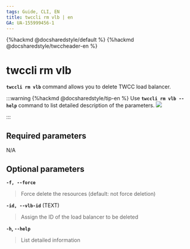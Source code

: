 ```yaml
---
tags: Guide, CLI, EN
title: twccli rm vlb | en
GA: UA-155999456-1
---
```


{%hackmd @docsharedstyle/default %}
{%hackmd @docsharedstyle/twccheader-en %}

# twccli rm vlb

**`twccli rm vlb`** command allows you to delete TWCC load balancer.

:::warning
{%hackmd @docsharedstyle/tip-en %}
Use **`twccli rm vlb --help`** command to list detailed description of the parameters. 
![](https://cos.twcc.ai/SYS-MANUAL/uploads/upload_34afbc0ea757907fa33ceeabcedddc31.png)

:::

## Required parameters

N/A

## Optional parameters


**`-f, --force`** 
> Force delete the resources (default: not force deletion)

**`-id, --vlb-id`** (TEXT)
> Assign the ID of the load balancer to be deleted

**`-h`, `--help`**
> List detailed information
